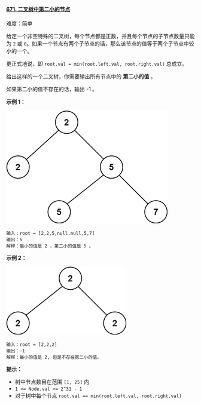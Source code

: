 #### [671\. 二叉树中第二小的节点](https://leetcode.cn/problems/second-minimum-node-in-a-binary-tree/)

难度：简单

给定一个非空特殊的二叉树，每个节点都是正数，并且每个节点的子节点数量只能为 `2` 或 `0`。如果一个节点有两个子节点的话，那么该节点的值等于两个子节点中较小的一个。

更正式地说，即 `root.val = min(root.left.val, root.right.val)` 总成立。

给出这样的一个二叉树，你需要输出所有节点中的 **第二小的值** 。

如果第二小的值不存在的话，输出 -1 。

**示例 1：**

![](./assets/img/Question0671_01.jpg)

```
输入：root = [2,2,5,null,null,5,7]
输出：5
解释：最小的值是 2 ，第二小的值是 5 。
```

**示例 2：**

![](./assets/img/Question0671_02.jpg)

```
输入：root = [2,2,2]
输出：-1
解释：最小的值是 2, 但是不存在第二小的值。
```

**提示：**

-   树中节点数目在范围 `[1, 25]` 内
-   `1 <= Node.val <= 2^31 - 1`
-   对于树中每个节点 `root.val == min(root.left.val, root.right.val)`
